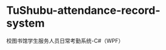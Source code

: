 # TuShubu-attendance-record-system
  校图书馆学生服务人员日常考勤系统-C#（WPF） 
  
 [^_^]:
      ## 系统运行截图
      ![image](https://github.com/CottnCor/TuShubu-attendance-record-system/blob/master/Screenshots/1.PNG)
      ![image](https://github.com/CottnCor/TuShubu-attendance-record-system/blob/master/Screenshots/9.PNG)
      ![image](https://github.com/CottnCor/TuShubu-attendance-record-system/blob/master/Screenshots/3.PNG)
      ![image](https://github.com/CottnCor/TuShubu-attendance-record-system/blob/master/Screenshots/4.PNG)
      ![image](https://github.com/CottnCor/TuShubu-attendance-record-system/blob/master/Screenshots/5.PNG)
      ![image](https://github.com/CottnCor/TuShubu-attendance-record-system/blob/master/Screenshots/6.PNG)
      ![image](https://github.com/CottnCor/TuShubu-attendance-record-system/blob/master/Screenshots/7.PNG)
      ![image](https://github.com/CottnCor/TuShubu-attendance-record-system/blob/master/Screenshots/8.PNG)
      ![image](https://github.com/CottnCor/TuShubu-attendance-record-system/blob/master/Screenshots/2.PNG)
      ![image](https://github.com/CottnCor/TuShubu-attendance-record-system/blob/master/Screenshots/10.PNG)
